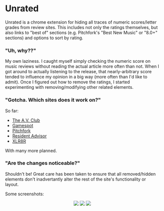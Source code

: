 # Unrated
Unrated is a chrome extension for hiding all traces of numeric scores/letter grades from review sites. This includes not only the ratings themselves, but also links to "best of" sections (e.g. Pitchfork's "Best New Music" or "8.0+" sections) and options to sort by rating.

### "Uh, why??"
My own laziness. I caught myself simply checking the numeric score on music reviews without reading the actual article more often than not. When I got around to actually listening to the release, that nearly-arbitrary score tended to influence my opinion in a big way (more often than I'd like to admit). Once I figured out how to remove the ratings, I started experimenting with removing/modifying other related elements.

### "Gotcha. Which sites does it work on?"
So far:
- [The A.V. Club](http://www.avclub.com/)
- [Gamespot](http://www.gamespot.com/)
- [Pitchfork](http://pitchfork.com/)
- [Resident Advisor](http://www.residentadvisor.net/)
- [XLR8R](http://www.xlr8r.com/)

With many more planned.

### "Are the changes noticeable?"
Shouldn't be! Great care has been taken to ensure that all removed/hidden elements don't inadvertantly alter the rest of the site's functionality or layout.

Some screenshots:
<p align="center">
<img src="http://i.imgur.com/AYazmwS.jpg">
<img src="http://i.imgur.com/nvPk4tY.jpg">
<img src="http://i.imgur.com/04UzDcf.jpg">
</p>
